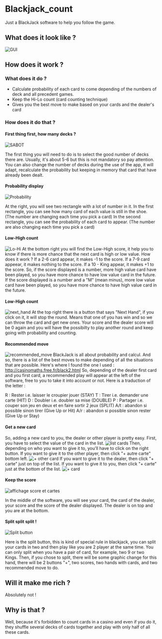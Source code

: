 # Blackjack_count

Just a BlackJack software to help you follow the game. 


## What does it look like ?  
![GUI](https://github.com/AphroMad/Blackjack_count/blob/main/BlackJack_Count/images/GUI.png)

## How does it work ?  

### What does it do ? 
- Calculate probability of each card to come depending of the numbers of deck and all precedent games.
- Keep the Hi-Lo count (card counting technique) 
- Gives you the best move to make based on your cards and the dealer's card 

### How does it do that ? 
#### First thing first, how many decks ? 
![SABOT](https://github.com/AphroMad/Blackjack_count/blob/main/BlackJack_Count/images/Sabot.png)

The first thing you will need to do is to select the good number of decks there are. 
Usually, it's about 5-6 but this is not mandatory so pay attention. 
You can also change the number of decks during the use of the app, it will adapt, recalculate the probability but keeping in memory that card that have already been dealt. 

#### Probability display 
![Probability](https://github.com/AphroMad/Blackjack_count/blob/main/BlackJack_Count/images/probability.png)

At the right, you will see two rectangle with a lot of number in it. 
In the first rectangle, you can see how many card of each value is still in the shoe. (The number are changing each time you pick a card)
In the second rectangle, you can see the probability of each card to appear. (The number are also changing each time you pick a card)

#### Low-High count
![Lo-Hi]()
At the bottom right you will find the Low-High score, it help you to know if there is more chance that the next card is high or low value. 
How does it work ? 
If a 2-6 card appear, it makes -1 to the score. 
If a 7-9 card appeear, it makes nothing to the score. 
If a 10 - King appear, it makes +1 to the score. 
So, if the score displayed is a number, more high value card have been played, so you have more chance to have low value card in the future. 
If the score displayed is a number and a "M" (mean minus), more low value card have been played, so you have more chance to have high value card in the future. 

#### Low-High count
![next_hand](https://github.com/AphroMad/Blackjack_count/blob/main/BlackJack_Count/images/lo_hi.png)
At the top right there is a button that says "Next Hand", if you click on it, it will stop the round. Means that one of you has win and so we can throw the card and get new ones. Your score and the dealer score will be 0 again and you will have the possibilty to play another round and keep going with probability and counting. 

#### Recommended move
![recommended_move](https://github.com/AphroMad/Blackjack_count/blob/main/BlackJack_Count/images/Conseil.png)
BlackJack is all about probability and calcul. And so, there is a list of the best moves to make depending of all the situations that are possible. Here's where I found the one I used : http://casinomaths.free.fr/black2.html
So, depending of the dealer first card and you first card, a recommended play will appear at the left of the software, free to you to take it into account or not. 
Here is a traduction of the letter : 

R : Rester i.e. laisser le croupier jouer (STAY)
T : Tirer i.e. demander une carte (HIT)
D : Doubler i.e. doubler sa mise (DOUBLE)
P : Partager i.e. couper son jeu en deux et en faire sortir 2 jeux (SPLIT)
A/t : abandon si possible sinon tirer (Give Up or Hit)
A/r : abandon si possible sinon rester (Give Up or Stay)

#### Get a new card 
So, adding a new card to you, the dealer or other player is pretty easy. 
First, you have to select the value of the card in the list. 
![list cards](https://github.com/AphroMad/Blackjack_count/blob/main/BlackJack_Count/images/list_card.png)
Then, depending on who you want to give it to, you'll have to click on the right button. 
If you want to give it to the other player, then click "+ autre carte" bottom left. 
![+ other card](https://github.com/AphroMad/Blackjack_count/blob/main/BlackJack_Count/images/other_card.png)
If you want to give it to the dealer, then click "+ carte" just on top of the list. 
If you want to give it to you, then click "+ carte" just at the bottom of the list. 
![+ card](https://github.com/AphroMad/Blackjack_count/blob/main/BlackJack_Count/images/%2Bcarte.png)

#### Keep the score
![affichage score et cartes](https://github.com/AphroMad/Blackjack_count/blob/main/BlackJack_Count/images/affichage_score_cartes.png)

In the middle of the software, you will see your card, the card of the dealer, your score and the score of the dealer displayed. The dealer is on top and you are at the bottom. 

#### Split split split ! 
![Split button](https://github.com/AphroMad/Blackjack_count/blob/main/BlackJack_Count/images/Split.png)

Here is the split button, this is kind of special rule in blackjack, you can split your cards in two and then play like you are 2 player at the same time. 
You can only split when you have a pair of card, for example, two 9 or two Kings. 
Then, if you chose to split, there will be some graphic change for this hand, there will be 2 buttons "+", two scores, two hands with cards, and two recommended move to do. 


## Will it make me rich ? 
Absolutely not ! 

## Why is that ? 
Well, because it's forbidden to count cards in a casino and even if you do it, they shuffle several decks of cards together and play with only half of all these cards. 

